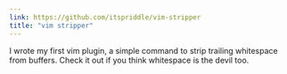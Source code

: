 ```yaml
---
link: https://github.com/itspriddle/vim-stripper
title: "vim stripper"
---
```


I wrote my first vim plugin, a simple command to strip trailing whitespace
from buffers. Check it out if you think whitespace is the devil too.
